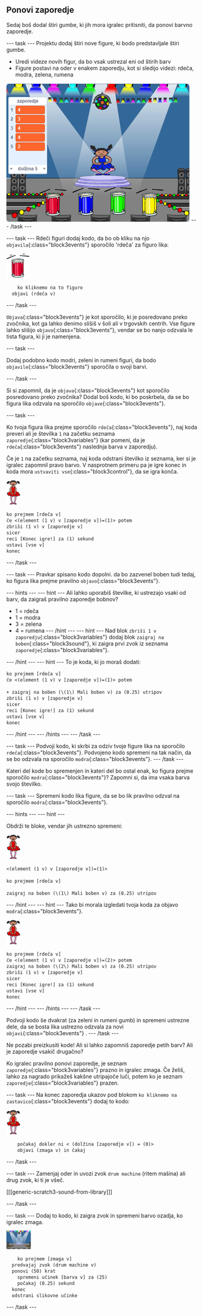 ## Ponovi zaporedje

Sedaj boš dodal štiri gumbe, ki jih mora igralec pritisniti, da ponovi barvno zaporedje.

\--- task \--- Projektu dodaj štiri nove figure, ki bodo predstavljale štiri gumbe.

+ Uredi videze novih figur, da bo vsak ustrezal eni od štirih barv
+ Figure postavi na oder v enakem zaporedju, kot si sledijo videzi: rdeča, modra, zelena, rumena

![posnetek zaslona](images/colour-drums.png) \--- /task \---

\--- task \--- Rdeči figuri dodaj kodo, da bo ob kliku na njo `objavila`{:class="block3events"} sporočilo 'rdeča' za figuro lika:

![rdeči boben](images/red_drum.png)

```blocks3
    ko kliknemo na to figuro
  objavi (rdeča v)
```

\--- /task \---

`Objava`{:class="block3events"} je kot sporočilo, ki je posredovano preko zvočnika, kot ga lahko denimo slišiš v šoli ali v trgovskih centrih. Vse figure lahko slišijo `objavo`{:class="block3events"}, vendar se bo nanjo odzvala le tista figura, ki ji je namenjena.

\--- task \---

Dodaj podobno kodo modri, zeleni in rumeni figuri, da bodo `objavile`{:class="block3events"} sporočila o svoji barvi.

\--- /task \---

Si si zapomnil, da je `objava`{:class="block3events"} kot sporočilo posredovano preko zvočnika? Dodal boš kodo, ki bo poskrbela, da se bo figura lika odzvala na sporočilo `objave`{:class="block3events"}.

\--- task \---

Ko tvoja figura lika prejme sporočilo `rdeča`{:class="block3events"}, naj koda preveri ali je številka `1` na začetku seznama `zaporedje`{:class="block3variables"} (kar pomeni, da je `rdeča`{:class="block3events"} naslednja barva v zaporedju).

Če je `1` na začetku seznama, naj koda odstrani številko iz seznama, ker si je igralec zapomnil pravo barvo. V nasprotnem primeru pa je igre konec in koda mora `ustvaviti vse`{:class="block3control"}, da se igra konča.

![balerina](images/ballerina.png)

```blocks3
ko prejmem [rdeča v]
če <(element (1 v) v [zaporedje v])=(1)> potem
zbriši (1 v) v [zaporedje v]
sicer
reci [Konec igre!] za (1) sekund
ustavi [vse v]
konec
```

\--- /task \---

\--- task \--- Pravkar spisano kodo dopolni. da bo zazvenel boben tudi tedaj, ko figura lika prejme pravilno `objavo`{:class="block3events"}.

\--- hints \--- \--- hint \--- Ali lahko uporabiš številke, ki ustrezajo vsaki od barv, da zaigraš pravilno zaporedje bobnov?

+ 1 = rdeča
+ 1 = modra
+ 3 = zelena
+ 4 = rumena \--- /hint \--- \--- hint \--- Nad blok `zbriši 1 v zaporedju`{:class="block3variables"} dodaj blok `zaigraj na boben`{:class="block3sound"}, ki zaigra prvi zvok iz seznama `zaporedje`{:class="block3variables"}.

\--- /hint \--- \--- hint \--- To je koda, ki jo moraš dodati:

```blocks3
ko prejmem [rdeča v]
če <(element (1 v) v [zaporedje v])=(1)> potem

+ zaigraj na boben (\(1\) Mali boben v) za (0.25) utripov
zbriši (1 v) v [zaporedje v]
sicer
reci [Konec igre!] za (1) sekund
ustavi [vse v]
konec

```

\--- /hint \--- \--- /hints \--- \--- /task \---

\--- task \--- Podvoji kodo, ki skrbi za odziv tvoje figure lika na sporočilo `rdeča`{:class="block3events"}. Podvojeno kodo spremeni na tak način, da se bo odzvala na sporočilo `modra`{:class="block3events"}. \--- /task \---

Kateri del kode bo spremenjen in kateri del bo ostal enak, ko figura prejme sporočilo `modra`{:class="block3events"}? Zapomni si, da ima vsaka barva svojo številko.

\--- task \--- Spremeni kodo lika figure, da se bo lik pravilno odzval na sporočilo `modra`{:class="block3events"}.

\--- hints \--- \--- hint \---

Obdrži te bloke, vendar jih ustrezno spremeni:

![balerina](images/ballerina.png)

```blocks3
<(element (1 v) v [zaporedje v])=(1)>

ko prejmem [rdeča v]

zaigraj na boben (\(1\) Mali boben v) za (0.25) utripov
```

\--- /hint \--- \--- hint \--- Tako bi morala izgledati tvoja koda za objavo `modra`{:class="block3events"}.

![balerina](images/ballerina.png)

```blocks3
ko prejmem [rdeča v]
če <(element (1 v) v [zaporedje v])=(2)> potem
zaigraj na boben (\(2\) Mali boben v) za (0.25) utripov
zbriši (1 v) v [zaporedje v]
sicer
reci [Konec igre!] za (1) sekund
ustavi [vse v]
konec
```

\--- /hint \--- \--- /hints \--- \--- /task \---

Podvoji kodo še dvakrat (za zeleni in rumeni gumb) in spremeni ustrezne dele, da se bosta lika ustrezno odzvala za novi `objavi`{:class="block3events"} . \--- /task \---

Ne pozabi preizkusiti kode! Ali si lahko zapomniš zaporedje petih barv? Ali je zaporedje vsakič drugačno?

Ko igralec pravilno ponovi zaporedje, je seznam `zaporedje`{:class="block3variables"} prazno in igralec zmaga. Če želiš, lahko za nagrado prikažeš kakšne utripajoče luči, potem ko je seznam `zaporedje`{:class="block3variables"} prazen.

\--- task \--- Na konec zaporedja ukazov pod blokom `ko kliknemo na zastavico`{:class="block3events"} dodaj to kodo:

![balerina](images/ballerina.png)

```blocks3
    počakaj dokler ni < (dolžina [zaporedje v]) = (0)>
    objavi (zmaga v) in čakaj
```

\--- /task \---

\--- task \--- Zamenjaj oder in uvozi zvok `drum machine` (ritem mašina) ali drug zvok, ki ti je všeč.

[[[generic-scratch3-sound-from-library]]]

\--- /task \---

\--- task \--- Dodaj to kodo, ki zaigra zvok in spremeni barvo ozadja, ko igralec zmaga.

![balerina](images/stage.png)

```blocks3
    ko prejmem [zmaga v]
  predvajaj zvok (drum machine v)
  ponovi (50) krat
    spremeni učinek [barva v] za (25)
    počakaj (0.25) sekund
  konec
  odstrani slikovne učinke
```

\--- /task \---